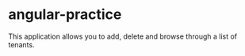 # angular-practice
This application allows you to add, delete and browse through a list of tenants. 
